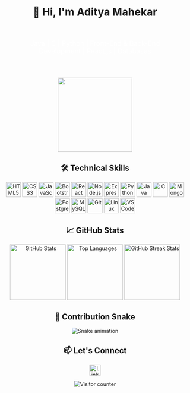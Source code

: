 <h1 align="center">👋 Hi, I'm Aditya Mahekar</h1>

<div align="center" style="background: url('https://source.unsplash.com/featured/?galaxy,stars'); background-size: cover; padding: 20px; border-radius: 15px; margin-bottom: 20px;">
  <p style="color: #fff; font-size: 18px;">Java | C | Python | Front-End & Back-End Development | React.js | Databases</p>
</div>

###

<div align="center">
  <img height="200" src="https://i.postimg.cc/MZNc6rc8/download-removebg-preview.png" />
</div>

###

<h2 align="center">🛠️ Technical Skills</h2>

<div align="center">
  <!-- Front-End -->
  <img src="https://cdn.jsdelivr.net/gh/devicons/devicon/icons/html5/html5-original.svg" height="40" alt="HTML5" />
  <img src="https://cdn.jsdelivr.net/gh/devicons/devicon/icons/css3/css3-original.svg" height="40" alt="CSS3" />
  <img src="https://cdn.jsdelivr.net/gh/devicons/devicon/icons/javascript/javascript-original.svg" height="40" alt="JavaScript" />
  <img src="https://cdn.jsdelivr.net/gh/devicons/devicon/icons/bootstrap/bootstrap-original.svg" height="40" alt="Bootstrap" />
  <img src="https://cdn.jsdelivr.net/gh/devicons/devicon/icons/react/react-original.svg" height="40" alt="React" />
  
  <!-- Back-End -->
  <img src="https://cdn.jsdelivr.net/gh/devicons/devicon/icons/nodejs/nodejs-original.svg" height="40" alt="Node.js" />
  <img src="https://cdn.jsdelivr.net/gh/devicons/devicon/icons/express/express-original.svg" height="40" alt="Express.js" />
  <img src="https://cdn.jsdelivr.net/gh/devicons/devicon/icons/python/python-original.svg" height="40" alt="Python" />
  <img src="https://cdn.jsdelivr.net/gh/devicons/devicon/icons/java/java-original.svg" height="40" alt="Java" />
  <img src="https://cdn.jsdelivr.net/gh/devicons/devicon/icons/c/c-original.svg" height="40" alt="C" />
  
  <!-- Databases -->
  <img src="https://cdn.jsdelivr.net/gh/devicons/devicon/icons/mongodb/mongodb-original.svg" height="40" alt="MongoDB" />
  <img src="https://cdn.jsdelivr.net/gh/devicons/devicon/icons/postgresql/postgresql-original.svg" height="40" alt="PostgreSQL" />
  <img src="https://cdn.jsdelivr.net/gh/devicons/devicon/icons/mysql/mysql-original.svg" height="40" alt="MySQL" />
  
  <!-- Tools -->
  <img src="https://cdn.jsdelivr.net/gh/devicons/devicon/icons/git/git-original.svg" height="40" alt="Git" />
  <img src="https://cdn.jsdelivr.net/gh/devicons/devicon/icons/linux/linux-original.svg" height="40" alt="Linux" />
  <img src="https://cdn.jsdelivr.net/gh/devicons/devicon/icons/vscode/vscode-original.svg" height="40" alt="VSCode" />
</div>

###

<h2 align="center">📈 GitHub Stats</h2>

<div align="center">
  <img src="https://github-readme-stats.vercel.app/api?username=adityamahekar&show_icons=true&theme=radical" height="150" alt="GitHub Stats" />
  <img src="https://github-readme-stats.vercel.app/api/top-langs/?username=adityamahekar&layout=compact&theme=radical" height="150" alt="Top Languages" />
  <img src="https://streak-stats.demolab.com?user=adityamahekar&theme=radical" height="150" alt="GitHub Streak Stats" />
</div>

###

<h2 align="center">🐍 Contribution Snake</h2>

<div align="center">
  <img src="https://raw.githubusercontent.com/adityamahekar/adityamahekar/output/snake.svg" alt="Snake animation" />
</div>

###

<h2 align="center">📫 Let's Connect</h2>

<p align="center">
  <a href="https://www.linkedin.com/in/aditya-mahekar" target="_blank">
    <img src="https://img.shields.io/badge/LinkedIn-0077B5?style=for-the-badge&logo=linkedin&logoColor=white" height="30" alt="LinkedIn" />
  </a>
</p>

<div align="center">
  <img src="https://profile-counter.glitch.me/adityamahekar/count.svg" alt="Visitor counter" />
</div>
